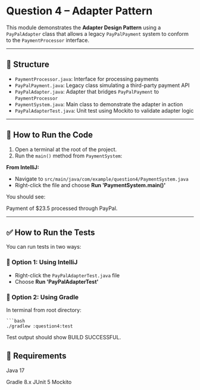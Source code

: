 # Question 4 – Adapter Pattern

This module demonstrates the **Adapter Design Pattern** using a `PayPalAdapter` class that allows a legacy `PayPalPayment` system to conform to the `PaymentProcessor` interface.

---

## 📁 Structure

- `PaymentProcessor.java`: Interface for processing payments
- `PayPalPayment.java`: Legacy class simulating a third-party payment API
- `PayPalAdapter.java`: Adapter that bridges `PayPalPayment` to `PaymentProcessor`
- `PaymentSystem.java`: Main class to demonstrate the adapter in action
- `PayPalAdapterTest.java`: Unit test using Mockito to validate adapter logic

---

## 🚀 How to Run the Code

1. Open a terminal at the root of the project.
2. Run the `main()` method from `PaymentSystem`:

**From IntelliJ:**
- Navigate to `src/main/java/com/example/question4/PaymentSystem.java`
- Right-click the file and choose **Run 'PaymentSystem.main()'**

You should see:

Payment of $23.5 processed through PayPal.

---

## ✅ How to Run the Tests

You can run tests in two ways:

### 🧪 Option 1: Using IntelliJ
- Right-click the `PayPalAdapterTest.java` file
- Choose **Run 'PayPalAdapterTest'**

### 🧪 Option 2: Using Gradle
In terminal from root directory:

    ```bash
    ./gradlew :question4:test

Test output should show BUILD SUCCESSFUL.

## 🧰 Requirements

Java 17

Gradle 8.x
JUnit 5
Mockito

